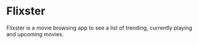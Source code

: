 # Flixster
Flixster is a movie browsing app to see a list of trending, currently playing and upcoming movies.
